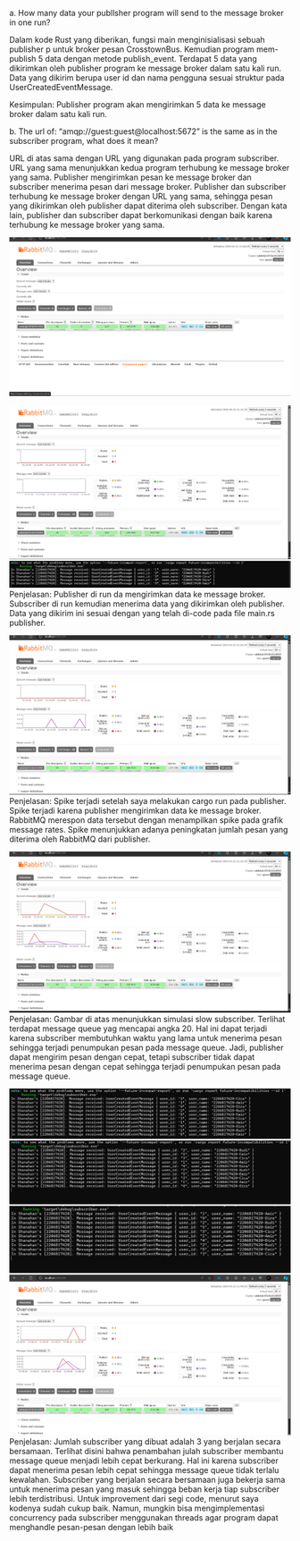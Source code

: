 a. How many data your publlsher program will send to the message broker in one run?  

Dalam kode Rust yang diberikan, fungsi main menginisialisasi sebuah publisher p untuk broker pesan CrosstownBus. Kemudian program mem-publish 5 data dengan metode publish_event. Terdapat 5 data yang dikirimkan oleh publisher program ke message broker dalam satu kali run. Data yang dikirim berupa user id dan nama pengguna sesuai struktur pada UserCreatedEventMessage. 

Kesimpulan: Publisher program akan mengirimkan 5 data ke message broker dalam satu kali run.


b. The url of: “amqp://guest:guest@localhost:5672” is the same as in the subscriber program, what does it mean? 

URL di atas sama dengan URL yang digunakan pada program subscriber. URL yang sama menunjukkan kedua program terhubung ke message broker yang sama. Publisher mengirimkan pesan ke message broker dan subscriber menerima pesan dari message broker. Publisher dan subscriber terhubung ke message broker dengan URL yang sama, sehingga pesan yang dikirimkan oleh publisher dapat diterima oleh subscriber. Dengan kata lain, publisher dan subscriber dapat berkomunikasi dengan baik karena terhubung ke message broker yang sama.


![alt text](image.png)

![alt text](image-2.png)
![alt text](image-1.png)
Penjelasan: Publisher di run da mengirimkan data ke message broker. Subscriber di run kemudian menerima data yang dikirimkan oleh publisher. Data yang dikirim ini sesuai dengan yang telah di-code pada file main.rs publisher.

![alt text](image-3.png)
Penjelasan: Spike terjadi setelah saya melakukan cargo run pada publisher. Spike terjadi karena publisher mengirimkan data ke message broker. RabbitMQ merespon data tersebut dengan menampilkan spike pada grafik message rates. Spike menunjukkan adanya peningkatan jumlah pesan yang diterima oleh RabbitMQ dari publisher.


![alt text](image-4.png)
Penjelasan: Gambar di atas menunjukkan simulasi slow subscriber. Terlihat terdapat message queue yag mencapai angka 20. Hal ini dapat terjadi karena subscriber membutuhkan waktu yang lama untuk menerima pesan sehingga terjadi penumpukan pesan pada message queue. Jadi, publisher dapat mengirim pesan dengan cepat, tetapi subscriber tidak dapat menerima pesan dengan cepat sehingga terjadi penumpukan pesan pada message queue.


![alt text](image-5.png)
![alt text](image-6.png)
![alt text](image-7.png)
![alt text](image-8.png)
Penjelasan: Jumlah subscriber yang dibuat adalah 3 yang berjalan secara bersamaan. Terlihat disini bahwa penambahan julah subscriber membantu message queue menjadi lebih cepat berkurang. Hal ini karena subscriber dapat menerima pesan lebih cepat sehingga message queue tidak terlalu kewalahan. Subscriber yang berjalan secara bersamaan juga bekerja sama untuk menerima pesan yang masuk sehingga beban kerja tiap subscriber lebih terdistribusi. Untuk improvement dari segi code, menurut saya kodenya sudah cukup baik. Namun, mungkin bisa mengimplementasi concurrency pada subscriber menggunakan threads agar program dapat menghandle pesan-pesan dengan lebih baik